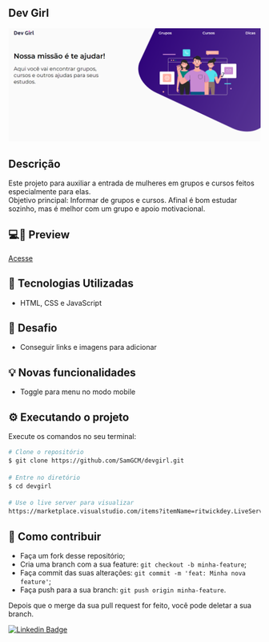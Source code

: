 ## Dev Girl

<img src='screenshots/home.png'>
  
## Descrição
Este projeto para auxiliar a entrada de mulheres em grupos e cursos feitos especialmente para elas.  
Objetivo principal: Informar de grupos e cursos. Afinal é bom estudar sozinho, mas é melhor com um grupo e apoio motivacional.

## 💻📱 Preview
<a href="https://devgirl.vercel.app/">Acesse</a>


## 🔨 Tecnologias Utilizadas
- HTML, CSS e JavaScript

## 🚀 Desafio
- Conseguir links e imagens para adicionar


## 💡 Novas funcionalidades

- Toggle para menu no modo mobile

## ⚙️ Executando o projeto 

Execute os comandos no seu terminal:

```bash
# Clone o repositório
$ git clone https://github.com/SamGCM/devgirl.git

# Entre no diretório
$ cd devgirl

# Use o live server para visualizar
https://marketplace.visualstudio.com/items?itemName=ritwickdey.LiveServer
```

## 🤔 Como contribuir

- Faça um fork desse repositório;
- Cria uma branch com a sua feature: `git checkout -b minha-feature`;
- Faça commit das suas alterações: `git commit -m 'feat: Minha nova feature'`;
- Faça push para a sua branch: `git push origin minha-feature`.

Depois que o merge da sua pull request for feito, você pode deletar a sua branch.

[![Linkedin Badge](https://img.shields.io/badge/-Samuel_Gama-blue?style=flat-square&logo=Linkedin&logoColor=white&link=https://www.linkedin.com/in/samuel-gama-222a26188)](https://www.linkedin.com/in/samuel-gama-222a26188)
